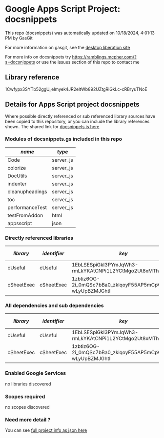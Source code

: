 # Google Apps Script Project: docsnippets
This repo (docsnippets) was automatically updated on 10/18/2024, 4:01:13 PM by GasGit

For more information on gasgit, see the [desktop liberation site](https://ramblings.mcpher.com/drive-sdk-and-github/migrategasgit/ "desktop liberation")

For more info on docsnippets try https://ramblings.mcpher.com/?s=docsnippets or use the issues section of this repo to contact me
## Library reference
1Cwfypx3SYTb52ggU_eImyek4JR2eltWb892UZtgRiGkLc-cRBryuTNoE


## Details for Apps Script project docsnippets
Where possible directly referenced or sub referenced library sources have been copied to this repository, or you can include the library references shown. 
The shared link for [docsnippets is here](https://script.google.com/d/1Cwfypx3SYTb52ggU_eImyek4JR2eltWb892UZtgRiGkLc-cRBryuTNoE/edit?usp=sharing "open in the GAS IDE")

### Modules of docsnippets.gs included in this repo
*name*|*type*
--- | --- 
Code| server_js
colorize| server_js
DocUtils| server_js
indenter| server_js
cleanupheadings| server_js
toc| server_js
performanceTest| server_js
testFromAddon| html
appsscript| json
### Directly referenced libraries
*library*|*identifier*|*key*|*version*|*dev mode*|*source*|
--- | --- | --- | --- | --- | --- 
cUseful| cUseful|1EbLSESpiGkI3PYmJqWh3-rmLkYKAtCNPi1L2YCtMgo2Ut8xMThfJ41Ex|27|no|[here](libraries/cUseful "library source")
cSheetExec| cSheetExec|1zbtiz6OG-2i_0mQSc7bBa0_zklqoyF55AP5mCpVj4t-wLyUpBZMJGhtI|1|no|no
### All dependencies and sub dependencies
*library*|*identifier*|*key*|*version*|*dev mode*|*source*|
--- | --- | --- | --- | --- | --- 
cUseful| cUseful|1EbLSESpiGkI3PYmJqWh3-rmLkYKAtCNPi1L2YCtMgo2Ut8xMThfJ41Ex|27|no|[here](libraries/cUseful "library source")
cSheetExec| cSheetExec|1zbtiz6OG-2i_0mQSc7bBa0_zklqoyF55AP5mCpVj4t-wLyUpBZMJGhtI|1|no|no
### Enabled Google Services
no libraries discovered
### Scopes required
no scopes discovered
### Need more detail ?
You can see [full project info as json here](info.json)
